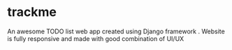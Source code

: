 # trackme
An awesome TODO list web app created using Django framework . Website is fully responsive and made with good combination of UI/UX
